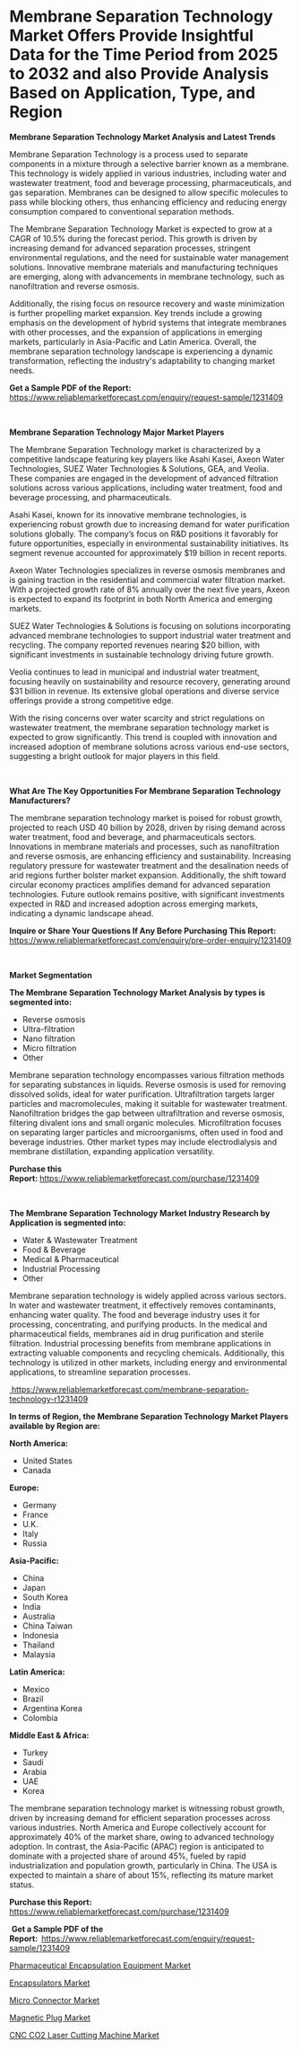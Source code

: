 <p><h1>Membrane Separation Technology Market Offers Provide Insightful Data for the Time Period from 2025 to 2032 and also Provide Analysis Based on Application, Type, and Region</h1></p><p><strong>Membrane Separation Technology Market Analysis and Latest Trends</strong></p>
<p><p>Membrane Separation Technology is a process used to separate components in a mixture through a selective barrier known as a membrane. This technology is widely applied in various industries, including water and wastewater treatment, food and beverage processing, pharmaceuticals, and gas separation. Membranes can be designed to allow specific molecules to pass while blocking others, thus enhancing efficiency and reducing energy consumption compared to conventional separation methods.</p><p>The Membrane Separation Technology Market is expected to grow at a CAGR of 10.5% during the forecast period. This growth is driven by increasing demand for advanced separation processes, stringent environmental regulations, and the need for sustainable water management solutions. Innovative membrane materials and manufacturing techniques are emerging, along with advancements in membrane technology, such as nanofiltration and reverse osmosis. </p><p>Additionally, the rising focus on resource recovery and waste minimization is further propelling market expansion. Key trends include a growing emphasis on the development of hybrid systems that integrate membranes with other processes, and the expansion of applications in emerging markets, particularly in Asia-Pacific and Latin America. Overall, the membrane separation technology landscape is experiencing a dynamic transformation, reflecting the industry's adaptability to changing market needs.</p></p>
<p><strong>Get a Sample PDF of the Report:&nbsp;</strong> <a href="https://www.reliablemarketforecast.com/enquiry/request-sample/1231409?utm_campaign=1893&utm_medium=2&utm_source=Github&utm_content=ia&utm_term=11042025&utm_id=membrane-separation-technology">https://www.reliablemarketforecast.com/enquiry/request-sample/1231409</a></p>
<p>&nbsp;</p>
<p><strong>Membrane Separation Technology Major Market Players</strong></p>
<p><p>The Membrane Separation Technology market is characterized by a competitive landscape featuring key players like Asahi Kasei, Axeon Water Technologies, SUEZ Water Technologies & Solutions, GEA, and Veolia. These companies are engaged in the development of advanced filtration solutions across various applications, including water treatment, food and beverage processing, and pharmaceuticals.</p><p>Asahi Kasei, known for its innovative membrane technologies, is experiencing robust growth due to increasing demand for water purification solutions globally. The company’s focus on R&D positions it favorably for future opportunities, especially in environmental sustainability initiatives. Its segment revenue accounted for approximately $19 billion in recent reports.</p><p>Axeon Water Technologies specializes in reverse osmosis membranes and is gaining traction in the residential and commercial water filtration market. With a projected growth rate of 8% annually over the next five years, Axeon is expected to expand its footprint in both North America and emerging markets.</p><p>SUEZ Water Technologies & Solutions is focusing on solutions incorporating advanced membrane technologies to support industrial water treatment and recycling. The company reported revenues nearing $20 billion, with significant investments in sustainable technology driving future growth.</p><p>Veolia continues to lead in municipal and industrial water treatment, focusing heavily on sustainability and resource recovery, generating around $31 billion in revenue. Its extensive global operations and diverse service offerings provide a strong competitive edge.</p><p>With the rising concerns over water scarcity and strict regulations on wastewater treatment, the membrane separation technology market is expected to grow significantly. This trend is coupled with innovation and increased adoption of membrane solutions across various end-use sectors, suggesting a bright outlook for major players in this field.</p></p>
<p>&nbsp;</p>
<p><strong>What Are The Key Opportunities For Membrane Separation Technology Manufacturers?</strong></p>
<p><p>The membrane separation technology market is poised for robust growth, projected to reach USD 40 billion by 2028, driven by rising demand across water treatment, food and beverage, and pharmaceuticals sectors. Innovations in membrane materials and processes, such as nanofiltration and reverse osmosis, are enhancing efficiency and sustainability. Increasing regulatory pressure for wastewater treatment and the desalination needs of arid regions further bolster market expansion. Additionally, the shift toward circular economy practices amplifies demand for advanced separation technologies. Future outlook remains positive, with significant investments expected in R&D and increased adoption across emerging markets, indicating a dynamic landscape ahead.</p></p>
<p><strong>Inquire or Share Your Questions If Any Before Purchasing This Report:</strong> <a href="https://www.reliablemarketforecast.com/enquiry/pre-order-enquiry/1231409?utm_campaign=1893&utm_medium=2&utm_source=Github&utm_content=ia&utm_term=11042025&utm_id=membrane-separation-technology">https://www.reliablemarketforecast.com/enquiry/pre-order-enquiry/1231409</a></p>
<p>&nbsp;</p>
<p><strong>Market Segmentation</strong></p>
<p><strong>The Membrane Separation Technology Market Analysis by types is segmented into:</strong></p>
<p><ul><li>Reverse osmosis</li><li>Ultra-filtration</li><li>Nano filtration</li><li>Micro filtration</li><li>Other</li></ul></p>
<p><p>Membrane separation technology encompasses various filtration methods for separating substances in liquids. Reverse osmosis is used for removing dissolved solids, ideal for water purification. Ultrafiltration targets larger particles and macromolecules, making it suitable for wastewater treatment. Nanofiltration bridges the gap between ultrafiltration and reverse osmosis, filtering divalent ions and small organic molecules. Microfiltration focuses on separating larger particles and microorganisms, often used in food and beverage industries. Other market types may include electrodialysis and membrane distillation, expanding application versatility.</p></p>
<p><strong>Purchase this Report:&nbsp;</strong><a href="https://www.reliablemarketforecast.com/purchase/1231409?utm_campaign=1893&utm_medium=2&utm_source=Github&utm_content=ia&utm_term=11042025&utm_id=membrane-separation-technology">https://www.reliablemarketforecast.com/purchase/1231409</a></p>
<p>&nbsp;</p>
<p><strong>The Membrane Separation Technology Market Industry Research by Application is segmented into:</strong></p>
<p><ul><li>Water & Wastewater Treatment</li><li>Food & Beverage</li><li>Medical & Pharmaceutical</li><li>Industrial Processing</li><li>Other</li></ul></p>
<p><p>Membrane separation technology is widely applied across various sectors. In water and wastewater treatment, it effectively removes contaminants, enhancing water quality. The food and beverage industry uses it for processing, concentrating, and purifying products. In the medical and pharmaceutical fields, membranes aid in drug purification and sterile filtration. Industrial processing benefits from membrane applications in extracting valuable components and recycling chemicals. Additionally, this technology is utilized in other markets, including energy and environmental applications, to streamline separation processes.</p></p>
<p><a href="https://www.reliablemarketforecast.com/membrane-separation-technology-r1231409?utm_campaign=1893&utm_medium=2&utm_source=Github&utm_content=ia&utm_term=11042025&utm_id=membrane-separation-technology">&nbsp;https://www.reliablemarketforecast.com/membrane-separation-technology-r1231409</a></p>
<p><strong>In terms of Region, the Membrane Separation Technology Market Players available by Region are:</strong></p>
<p>
    <p> <strong> North America: </strong>
        <ul>
            <li>United States</li>
            <li>Canada</li>
        </ul>
        </p> 
    <p> <strong> Europe: </strong>
        <ul>
            <li>Germany</li>
            <li>France</li>
            <li>U.K.</li>
            <li>Italy</li>
            <li>Russia</li>
        </ul>
        </p> 
    <p> <strong> Asia-Pacific: </strong>
        <ul>
            <li>China</li>
            <li>Japan</li>
            <li>South Korea</li>
            <li>India</li>
            <li>Australia</li>
            <li>China Taiwan</li>
            <li>Indonesia</li>
            <li>Thailand</li>
            <li>Malaysia</li>
        </ul>
        </p> 
    <p> <strong> Latin America: </strong>
        <ul>
            <li>Mexico</li>
            <li>Brazil</li>
            <li>Argentina Korea</li>
            <li>Colombia</li>
        </ul>
        </p> 
    <p> <strong> Middle East & Africa: </strong>
        <ul>
            <li>Turkey</li>
            <li>Saudi</li>
            <li>Arabia</li>
            <li>UAE</li>
            <li>Korea</li>
        </ul>
    </p>
    </p>
<p><p>The membrane separation technology market is witnessing robust growth, driven by increasing demand for efficient separation processes across various industries. North America and Europe collectively account for approximately 40% of the market share, owing to advanced technology adoption. In contrast, the Asia-Pacific (APAC) region is anticipated to dominate with a projected share of around 45%, fueled by rapid industrialization and population growth, particularly in China. The USA is expected to maintain a share of about 15%, reflecting its mature market status.</p></p>
<p><strong>Purchase this Report: </strong><a href="https://www.reliablemarketforecast.com/purchase/1231409?utm_campaign=1893&utm_medium=2&utm_source=Github&utm_content=ia&utm_term=11042025&utm_id=membrane-separation-technology">https://www.reliablemarketforecast.com/purchase/1231409</a></p>
<p>&nbsp;<strong>Get a Sample PDF of the Report:&nbsp;&nbsp;</strong><a href="https://www.reliablemarketforecast.com/enquiry/request-sample/1231409?utm_campaign=1893&utm_medium=2&utm_source=Github&utm_content=ia&utm_term=11042025&utm_id=membrane-separation-technology">https://www.reliablemarketforecast.com/enquiry/request-sample/1231409</a></p>
<p><strong></strong></p>
<p><p><a href="https://github.com/janskudiony/Market-Research-Report-List-1/blob/main/pharmaceutical-encapsulation-equipment-market.md?utm_campaign=1893&utm_medium=2&utm_source=Github&utm_content=ia&utm_term=11042025&utm_id=membrane-separation-technology">Pharmaceutical Encapsulation Equipment Market</a></p><p><a href="https://github.com/hayasiorover/Market-Research-Report-List-1/blob/main/encapsulators-market.md?utm_campaign=1893&utm_medium=2&utm_source=Github&utm_content=ia&utm_term=11042025&utm_id=membrane-separation-technology">Encapsulators Market</a></p><p><a href="https://github.com/gitfwelday/Market-Research-Report-List-1/blob/main/micro-connector-market.md?utm_campaign=1893&utm_medium=2&utm_source=Github&utm_content=ia&utm_term=11042025&utm_id=membrane-separation-technology">Micro Connector Market</a></p><p><a href="https://github.com/mronmizoe/Market-Research-Report-List-1/blob/main/magnetic-plug-market.md?utm_campaign=1893&utm_medium=2&utm_source=Github&utm_content=ia&utm_term=11042025&utm_id=membrane-separation-technology">Magnetic Plug Market</a></p><p><a href="https://github.com/makzzochil/Market-Research-Report-List-1/blob/main/cnc-co2-laser-cutting-machine-market.md?utm_campaign=1893&utm_medium=2&utm_source=Github&utm_content=ia&utm_term=11042025&utm_id=membrane-separation-technology">CNC CO2 Laser Cutting Machine Market</a></p></p>